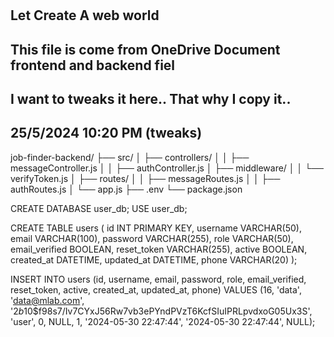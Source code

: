 #

## Let Create A web world

## This file is come from OneDrive Document frontend and backend fiel

## I want to tweaks it here.. That why I copy it..

## 25/5/2024 10:20 PM (tweaks)

<!--

REACT_LIFE_PROJECT/
├── src/
│   ├── app/
│   │   └── store.js
│   ├── features/
│   │   ├── auth/
│   │   │   └── authSlice.js
│   │   └── counter/
│   │       └── counterSlice.js
│   ├── App.js
│   ├── index.js
│   └── index.css
├── public/
│   ├── index.html
│   └── ...
├── package.json
└── ...

-->

<!--
    mlab: Mlab,
    // s_auth: s_AuthReducer,
    // form: Form,
    posts: postsSlice,
    counter: counterReducer,
    messages: messageReducer,a
    test: testReducer,
    messagechat: messageChatReducer, -->

job-finder-backend/
├── src/
│ ├── controllers/
│ │ ├── messageController.js
│ │ ├── authController.js
│ ├── middleware/
│ │ └── verifyToken.js
│ ├── routes/
│ │ ├── messageRoutes.js
│ │ ├── authRoutes.js
│ └── app.js
├── .env
└── package.json

CREATE DATABASE user_db;
USE user_db;

CREATE TABLE users (
id INT PRIMARY KEY,
username VARCHAR(50),
email VARCHAR(100),
password VARCHAR(255),
role VARCHAR(50),
email_verified BOOLEAN,
reset_token VARCHAR(255),
active BOOLEAN,
created_at DATETIME,
updated_at DATETIME,
phone VARCHAR(20)
);

INSERT INTO users (id, username, email, password, role, email_verified, reset_token, active, created_at, updated_at, phone) VALUES
(16, 'data', 'data@mlab.com', '$2b$10$f98s7/Iv7CYxJ56Rw7vb3ePYndPVzT6KcfSIuIPRLpvdxoG05Ux3S', 'user', 0, NULL, 1, '2024-05-30 22:47:44', '2024-05-30 22:47:44', NULL);
